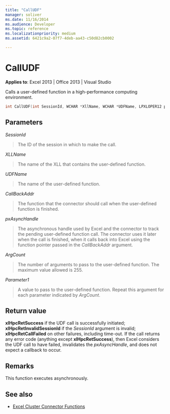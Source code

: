 ```yaml
---
title: "CallUDF"
manager: soliver
ms.date: 11/16/2014
ms.audience: Developer
ms.topic: reference
ms.localizationpriority: medium
ms.assetid: 6421c9a2-07f7-4deb-aa43-c50d82cb0002

---
```


# CallUDF

**Applies to**: Excel 2013 | Office 2013 | Visual Studio 
  
Calls a user-defined function in a high-performance computing environment.
  
```cpp
int CallUDF(int SessionId, WCHAR *XllName, WCHAR *UDFName, LPXLOPER12 pxAsyncHandle, int (*CallBackAddr)(), int ArgCount, LPXLOPER12 Parameter1, ...)
```

## Parameters

_SessionId_
  
> The ID of the session in which to make the call.
    
_XLLName_
  
> The name of the XLL that contains the user-defined function.
    
_UDFName_
  
> The name of the user-defined function.
    
_CallBackAddr_
  
> The function that the connector should call when the user-defined function is finished.
    
_pxAsyncHandle_
  
> The asynchronous handle used by Excel and the connector to track the pending user-defined function call. The connector uses it later when the call is finished, when it calls back into Excel using the function pointer passed in the _CallBackAddr_ argument. 
    
_ArgCount_
  
> The number of arguments to pass to the user-defined function. The maximum value allowed is 255.
    
_Parameter1_
  
> A value to pass to the user-defined function. Repeat this argument for each parameter indicated by  _ArgCount_.
    
## Return value

**xlHpcRetSuccess** if the UDF call is successfully initiated; **xlHpcRetInvalidSessionId** if the _SessionId_ argument is invalid; **xlHpcRetCallFailed** on other failures, including time-out. If the call returns any error code (anything except **xlHpcRetSuccess**), then Excel considers the UDF call to have failed, invalidates the  _pxAsyncHandle_, and does not expect a callback to occur.
  
## Remarks

This function executes asynchronously.
  
## See also

- [Excel Cluster Connector Functions](excel-cluster-connector-functions.md)

